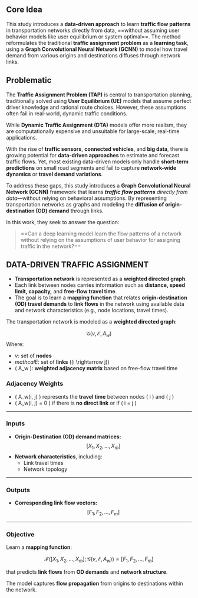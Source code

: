 
## Core Idea

This study introduces a **data-driven approach** to learn **traffic flow patterns** in transportation networks directly from data, ==without assuming user behavior models like user equilibrium or system optimal==.
The method reformulates the traditional **traffic assignment problem** as a **learning task**, using a **Graph Convolutional Neural Network (GCNN)** to model how travel demand from various origins and destinations diffuses through network links.

## Problematic

The **Traffic Assignment Problem (TAP)** is central to transportation planning, traditionally solved using **User Equilibrium (UE)** models that assume perfect driver knowledge and rational route choices. However, these assumptions often fail in real-world, dynamic traffic conditions.

While **Dynamic Traffic Assignment (DTA)** models offer more realism, they are computationally expensive and unsuitable for large-scale, real-time applications.


With the rise of **traffic sensors**, **connected vehicles**, and **big data**, there is growing potential for **data-driven approaches** to estimate and forecast traffic flows. Yet, most existing data-driven models only handle **short-term predictions** on small road segments and fail to capture **network-wide dynamics** or **travel demand variations**.

To address these gaps, this study introduces a **Graph Convolutional Neural Network (GCNN)** framework that learns ***traffic flow patterns** directly from data*—without relying on behavioral assumptions. By representing transportation networks as graphs and modeling the **diffusion of origin-destination (OD) demand** through links.

In this work, they seek to answer the question:
> ==Can a deep learning model learn the flow patterns of a network without relying on the assumptions of user behavior for assigning traffic in the network?==


## DATA-DRIVEN TRAFFIC ASSIGNMENT


- **Transportation network** is represented as a **weighted directed graph**.
- Each link between nodes carries information such as **distance, speed limit, capacity,** and **free-flow travel time**.
- The goal is to learn a **mapping function** that relates **origin-destination (OD) travel demands** to **link flows** in the network using available data and network characteristics (e.g., node locations, travel times).


The transportation network is modeled as a **weighted directed graph**:

$$
\mathcal{G}(v, \mathcal{E}, A_w)
$$
Where:

- $v$: set of **nodes**
- $mathcal{E}$: set of **links** \((i \rightarrow j)\)
- \( A_w \): **weighted adjacency matrix** based on free-flow travel time

### Adjacency Weights

- \( A_w(i, j) \) represents the **travel time** between nodes \( i \) and \( j \)
- \( A_w(i, j) = 0 \) if there is **no direct link** or if \( i = j \)

---

### Inputs

- **Origin-Destination (OD) demand matrices:**  
  $$
  [X_1, X_2, ..., X_m]
  $$
- **Network characteristics**, including:  
  - Link travel times  
  - Network topology  

---

### Outputs

- **Corresponding link flow vectors:**  
  $$
  [F_1, F_2, ..., F_m]
  $$

---

### Objective

Learn a **mapping function**:

$$
\mathcal{F}([X_1, X_2, ..., X_m]; \mathcal{G}(v, \mathcal{E}, A_w)) = [F_1, F_2, ..., F_m]
$$

that predicts **link flows** from **OD demands** and **network structure**.

The model captures **flow propagation** from origins to destinations within the network.
